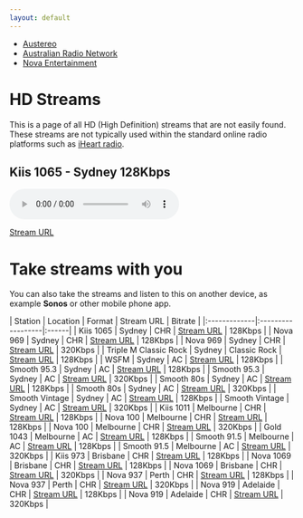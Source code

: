 ```yaml
---
layout: default
---
```


- [Austereo](./austereo.html)
- [Australian Radio Network](./arn.html)
- [Nova Entertainment](./nova.html)

# HD Streams

<!--Simplest syntax-->
This is a page of all HD (High Definition) streams that are not easily found. These streams are not typically used within the standard online radio platforms such as [iHeart radio](https://www.iheart.com/).

## Kiis 1065 - Sydney 128Kbps

<!--Simplest syntax-->
<audio src="https://playerservices.streamtheworld.com/api/livestream-redirect/ARN_KIIS1065_SC" type="audio/mpeg" controls>
  I'm sorry. You're browser doesn't support HTML5 <code>audio</code>.
</audio>

[Stream URL](https://playerservices.streamtheworld.com/api/livestream-redirect/ARN_KIIS1065_SC)





# Take streams with you

You can also take the streams and listen to this on another device, as example **Sonos** or other mobile phone app. 

| Station | Location | Format | Stream URL | Bitrate |
|:-------------|:------------------|:------|
| Kiis 1065 | Sydney | CHR | [Stream URL](https://playerservices.streamtheworld.com/api/livestream-redirect/ARN_KIIS1065_SC) | 128Kbps |
| Nova 969 | Sydney | CHR | [Stream URL](https://playerservices.streamtheworld.com/api/livestream-redirect/NOVA_969_AAC128_SC) | 128Kbps |
| Nova 969 | Sydney | CHR | [Stream URL](https://playerservices.streamtheworld.com/api/livestream-redirect/NOVA_969_AAC320_SC) | 320Kbps |
| Triple M Classic Rock | Sydney | Classic Rock | [Stream URL](https://wz2liw.scahw.com.au/live/2classicrock_128.stream/playlist.m3u8) | 128Kbps |
| WSFM | Sydney | AC | [Stream URL](https://playerservices.streamtheworld.com/api/livestream-redirect/ARN_WSFM_SC) | 128Kbps |
| Smooth 95.3 | Sydney | AC | [Stream URL](https://playerservices.streamtheworld.com/api/livestream-redirect/SMOOTH953_AAC128_SC) | 128Kbps |
| Smooth 95.3 | Sydney | AC | [Stream URL](https://playerservices.streamtheworld.com/api/livestream-redirect/SMOOTH953_AAC320_SC) | 320Kbps |
| Smooth 80s | Sydney | AC | [Stream URL](https://playerservices.streamtheworld.com/api/livestream-redirect/SMOOTH_80S__AAC128_SC) | 128Kbps |
| Smooth 80s | Sydney | AC | [Stream URL](https://playerservices.streamtheworld.com/api/livestream-redirect/SMOOTH_80S_AAC320_SC) | 320Kbps |
| Smooth Vintage | Sydney | AC | [Stream URL](https://playerservices.streamtheworld.com/api/livestream-redirect/SMOOTHVINTAGE_AAC128_SC) | 128Kbps |
| Smooth Vintage | Sydney | AC | [Stream URL](https://playerservices.streamtheworld.com/api/livestream-redirect/SMOOTHVINTAGE_AAC320.aac) | 320Kbps |
| Kiis 1011 | Melbourne | CHR | [Stream URL](https://playerservices.streamtheworld.com/api/livestream-redirect/ARN_KIIS1011_SC) | 128Kbps |
| Nova 100 | Melbourne | CHR | [Stream URL](https://playerservices.streamtheworld.com/api/livestream-redirect/NOVA_100_AAC128_SC) | 128Kbps |
| Nova 100 | Melbourne | CHR | [Stream URL](https://playerservices.streamtheworld.com/api/livestream-redirect/NOVA_100_AAC320_SC) | 320Kbps |
| Gold 1043 | Melbourne | AC | [Stream URL](https://playerservices.streamtheworld.com/api/livestream-redirect/ARN_GOLD1043_SC) | 128Kbps |
| Smooth 91.5 | Melbourne | AC | [Stream URL](https://playerservices.streamtheworld.com/api/livestream-redirect/SMOOTH915_AAC128_SC) | 128Kbps |
| Smooth 91.5 | Melbourne | AC | [Stream URL](https://playerservices.streamtheworld.com/api/livestream-redirect/SMOOTH915_AAC320_SC) | 320Kbps |
| Kiis 973 | Brisbane | CHR | [Stream URL](https://playerservices.streamtheworld.com/api/livestream-redirect/ARN_973FM_SC) | 128Kbps |
| Nova 1069 | Brisbane | CHR | [Stream URL](https://playerservices.streamtheworld.com/api/livestream-redirect/NOVA_1069_AAC128_SC) | 128Kbps |
| Nova 1069 | Brisbane | CHR | [Stream URL](https://playerservices.streamtheworld.com/api/livestream-redirect/NOVA_1069_AAC320_SC) | 320Kbps |
| Nova 937 | Perth | CHR | [Stream URL](https://playerservices.streamtheworld.com/api/livestream-redirect/NOVA_937_AAC128_SC) | 128Kbps |
| Nova 937 | Perth | CHR | [Stream URL](https://playerservices.streamtheworld.com/api/livestream-redirect/NOVA_937_AAC320_SC) | 320Kbps |
| Nova 919 | Adelaide | CHR | [Stream URL](https://playerservices.streamtheworld.com/api/livestream-redirect/NOVA_919_AAC128_SC) | 128Kbps |
| Nova 919 | Adelaide | CHR | [Stream URL](https://playerservices.streamtheworld.com/api/livestream-redirect/NOVA_919_AAC320_SC) | 320Kbps |
